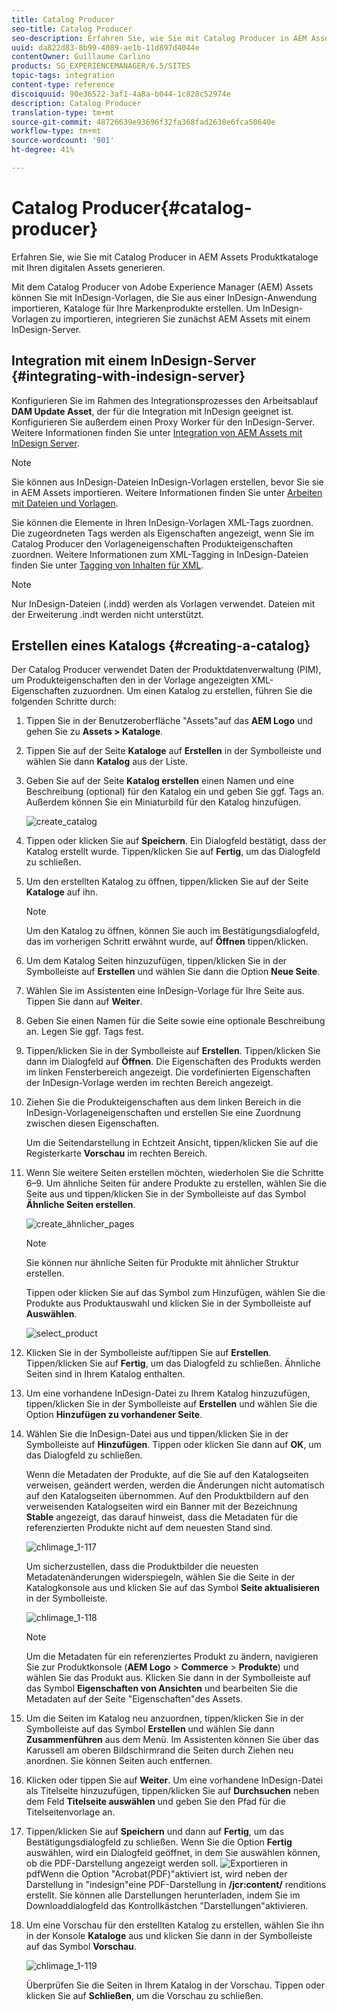 ```yaml
---
title: Catalog Producer
seo-title: Catalog Producer
seo-description: Erfahren Sie, wie Sie mit Catalog Producer in AEM Assets Produktkataloge mit Ihren digitalen Assets generieren.
uuid: da822d83-8b99-4089-ae1b-11d897d4044e
contentOwner: Guillaume Carlino
products: SG_EXPERIENCEMANAGER/6.5/SITES
topic-tags: integration
content-type: reference
discoiquuid: 90e36522-3af1-4a8a-b044-1c828c52974e
description: Catalog Producer
translation-type: tm+mt
source-git-commit: 48726639e93696f32fa368fad2630e6fca50640e
workflow-type: tm+mt
source-wordcount: '901'
ht-degree: 41%

---
```



# Catalog Producer{#catalog-producer}

Erfahren Sie, wie Sie mit Catalog Producer in AEM Assets Produktkataloge mit Ihren digitalen Assets generieren.

Mit dem Catalog Producer von Adobe Experience Manager (AEM) Assets können Sie mit InDesign-Vorlagen, die Sie aus einer InDesign-Anwendung importieren, Kataloge für Ihre Markenprodukte erstellen. Um InDesign-Vorlagen zu importieren, integrieren Sie zunächst AEM Assets mit einem InDesign-Server.

## Integration mit einem InDesign-Server {#integrating-with-indesign-server}

Konfigurieren Sie im Rahmen des Integrationsprozesses den Arbeitsablauf **DAM Update Asset**, der für die Integration mit InDesign geeignet ist. Konfigurieren Sie außerdem einen Proxy Worker für den InDesign-Server. Weitere Informationen finden Sie unter [Integration von AEM Assets mit InDesign Server](/help/assets/indesign.md).

>[!NOTE]
>
>Sie können aus InDesign-Dateien InDesign-Vorlagen erstellen, bevor Sie sie in AEM Assets importieren. Weitere Informationen finden Sie unter [Arbeiten mit Dateien und Vorlagen](https://helpx.adobe.com/indesign/using/files-templates.html).
>
>Sie können die Elemente in Ihren InDesign-Vorlagen XML-Tags zuordnen. Die zugeordneten Tags werden als Eigenschaften angezeigt, wenn Sie im Catalog Producer den Vorlageneigenschaften Produkteigenschaften zuordnen. Weitere Informationen zum XML-Tagging in InDesign-Dateien finden Sie unter [Tagging von Inhalten für XML](https://helpx.adobe.com/indesign/using/tagging-content-xml.html).

>[!NOTE]
>
>Nur InDesign-Dateien (.indd) werden als Vorlagen verwendet. Dateien mit der Erweiterung .indt werden nicht unterstützt.

## Erstellen eines Katalogs {#creating-a-catalog}

Der Catalog Producer verwendet Daten der Produktdatenverwaltung (PIM), um Produkteigenschaften den in der Vorlage angezeigten XML-Eigenschaften zuzuordnen. Um einen Katalog zu erstellen, führen Sie die folgenden Schritte durch:

1. Tippen Sie in der Benutzeroberfläche &quot;Assets&quot;auf das **AEM Logo** und gehen Sie zu **Assets > Kataloge**.
1. Tippen Sie auf der Seite **Kataloge** auf **Erstellen** in der Symbolleiste und wählen Sie dann **Katalog** aus der Liste.
1. Geben Sie auf der Seite **Katalog erstellen** einen Namen und eine Beschreibung (optional) für den Katalog ein und geben Sie ggf. Tags an. Außerdem können Sie ein Miniaturbild für den Katalog hinzufügen.

   ![create_catalog](assets/create_catalog.png)

1. Tippen oder klicken Sie auf **Speichern**. Ein Dialogfeld bestätigt, dass der Katalog erstellt wurde. Tippen/klicken Sie auf **Fertig**, um das Dialogfeld zu schließen.
1. Um den erstellten Katalog zu öffnen, tippen/klicken Sie auf der Seite **Kataloge** auf ihn.

   >[!NOTE]
   >
   >Um den Katalog zu öffnen, können Sie auch im Bestätigungsdialogfeld, das im vorherigen Schritt erwähnt wurde, auf **Öffnen** tippen/klicken.

1. Um dem Katalog Seiten hinzuzufügen, tippen/klicken Sie in der Symbolleiste auf **Erstellen** und wählen Sie dann die Option **Neue Seite**.
1. Wählen Sie im Assistenten eine InDesign-Vorlage für Ihre Seite aus. Tippen Sie dann auf **Weiter**.
1. Geben Sie einen Namen für die Seite sowie eine optionale Beschreibung an. Legen Sie ggf. Tags fest.
1. Tippen/klicken Sie in der Symbolleiste auf **Erstellen**. Tippen/klicken Sie dann im Dialogfeld auf **Öffnen**. Die Eigenschaften des Produkts werden im linken Fensterbereich angezeigt. Die vordefinierten Eigenschaften der InDesign-Vorlage werden im rechten Bereich angezeigt.
1. Ziehen Sie die Produkteigenschaften aus dem linken Bereich in die InDesign-Vorlageneigenschaften und erstellen Sie eine Zuordnung zwischen diesen Eigenschaften.

   Um die Seitendarstellung in Echtzeit Ansicht, tippen/klicken Sie auf die Registerkarte **Vorschau** im rechten Bereich.

1. Wenn Sie weitere Seiten erstellen möchten, wiederholen Sie die Schritte 6–9. Um ähnliche Seiten für andere Produkte zu erstellen, wählen Sie die Seite aus und tippen/klicken Sie in der Symbolleiste auf das Symbol **Ähnliche Seiten erstellen**.

   ![create_ähnlicher_pages](assets/create_similar_pages.png)

   >[!NOTE]
   >
   >Sie können nur ähnliche Seiten für Produkte mit ähnlicher Struktur erstellen.

   Tippen oder klicken Sie auf das Symbol zum Hinzufügen, wählen Sie die Produkte aus Produktauswahl und klicken Sie in der Symbolleiste auf **Auswählen**.

   ![select_product](assets/select_product.png)

1. Klicken Sie in der Symbolleiste auf/tippen Sie auf **Erstellen**. Tippen/klicken Sie auf **Fertig**, um das Dialogfeld zu schließen. Ähnliche Seiten sind in Ihrem Katalog enthalten.
1. Um eine vorhandene InDesign-Datei zu Ihrem Katalog hinzuzufügen, tippen/klicken Sie in der Symbolleiste auf **Erstellen** und wählen Sie die Option **Hinzufügen zu vorhandener Seite**.
1. Wählen Sie die InDesign-Datei aus und tippen/klicken Sie in der Symbolleiste auf **Hinzufügen**. Tippen oder klicken Sie dann auf **OK**, um das Dialogfeld zu schließen.

   Wenn die Metadaten der Produkte, auf die Sie auf den Katalogseiten verweisen, geändert werden, werden die Änderungen nicht automatisch auf den Katalogseiten übernommen. Auf den Produktbildern auf den verweisenden Katalogseiten wird ein Banner mit der Bezeichnung **Stable** angezeigt, das darauf hinweist, dass die Metadaten für die referenzierten Produkte nicht auf dem neuesten Stand sind.

   ![chlimage_1-117](assets/chlimage_1-117a.png)

   Um sicherzustellen, dass die Produktbilder die neuesten Metadatenänderungen widerspiegeln, wählen Sie die Seite in der Katalogkonsole aus und klicken Sie auf das Symbol **Seite aktualisieren** in der Symbolleiste.

   ![chlimage_1-118](assets/chlimage_1-118a.png)

   >[!NOTE]
   >
   >Um die Metadaten für ein referenziertes Produkt zu ändern, navigieren Sie zur Produktkonsole (**AEM Logo** > **Commerce** > **Produkte**) und wählen Sie das Produkt aus. Klicken Sie dann in der Symbolleiste auf das Symbol **Eigenschaften von Ansichten** und bearbeiten Sie die Metadaten auf der Seite &quot;Eigenschaften&quot;des Assets.

1. Um die Seiten im Katalog neu anzuordnen, tippen/klicken Sie in der Symbolleiste auf das Symbol **Erstellen** und wählen Sie dann **Zusammenführen** aus dem Menü. Im Assistenten können Sie über das Karussell am oberen Bildschirmrand die Seiten durch Ziehen neu anordnen. Sie können Seiten auch entfernen.

1. Klicken oder tippen Sie auf **Weiter**. Um eine vorhandene InDesign-Datei als Titelseite hinzuzufügen, tippen/klicken Sie auf **Durchsuchen** neben dem Feld **Titelseite auswählen** und geben Sie den Pfad für die Titelseitenvorlage an.
1. Tippen/klicken Sie auf **Speichern** und dann auf **Fertig**, um das Bestätigungsdialogfeld zu schließen.
Wenn Sie die Option **Fertig** auswählen, wird ein Dialogfeld geöffnet, in dem Sie auswählen können, ob die PDF-Darstellung angezeigt werden soll.
   ![Exportieren in ](assets/CatalogPDF.png)
pdfWenn die Option &quot;Acrobat(PDF)&quot;aktiviert ist, wird neben der Darstellung in &quot;indesign&quot;eine PDF-Darstellung in   **/jcr:content/** renditions erstellt. Sie können alle Darstellungen herunterladen, indem Sie im Downloaddialogfeld das Kontrollkästchen &quot;Darstellungen&quot;aktivieren.

1. Um eine Vorschau für den erstellten Katalog zu erstellen, wählen Sie ihn in der Konsole **Kataloge** aus und klicken Sie dann in der Symbolleiste auf das Symbol **Vorschau**.

   ![chlimage_1-119](assets/chlimage_1-119a.png)

   Überprüfen Sie die Seiten in Ihrem Katalog in der Vorschau. Tippen oder klicken Sie auf **Schließen**, um die Vorschau zu schließen.

